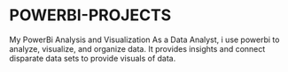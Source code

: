 # POWERBI-PROJECTS
My PowerBi Analysis and Visualization
As a Data Analyst, i use powerbi to analyze, visualize, and organize data.
It provides insights and connect disparate data sets to provide visuals of data.
